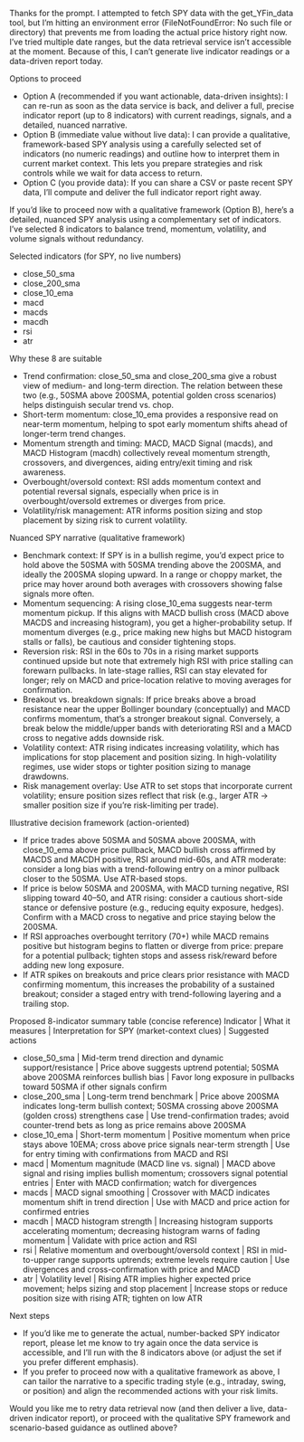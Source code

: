 Thanks for the prompt. I attempted to fetch SPY data with the get_YFin_data tool, but I’m hitting an environment error (FileNotFoundError: No such file or directory) that prevents me from loading the actual price history right now. I’ve tried multiple date ranges, but the data retrieval service isn’t accessible at the moment. Because of this, I can’t generate live indicator readings or a data-driven report today.

Options to proceed
- Option A (recommended if you want actionable, data-driven insights): I can re-run as soon as the data service is back, and deliver a full, precise indicator report (up to 8 indicators) with current readings, signals, and a detailed, nuanced narrative.
- Option B (immediate value without live data): I can provide a qualitative, framework-based SPY analysis using a carefully selected set of indicators (no numeric readings) and outline how to interpret them in current market context. This lets you prepare strategies and risk controls while we wait for data access to return.
- Option C (you provide data): If you can share a CSV or paste recent SPY data, I’ll compute and deliver the full indicator report right away.

If you’d like to proceed now with a qualitative framework (Option B), here’s a detailed, nuanced SPY analysis using a complementary set of indicators. I’ve selected 8 indicators to balance trend, momentum, volatility, and volume signals without redundancy.

Selected indicators (for SPY, no live numbers)
- close_50_sma
- close_200_sma
- close_10_ema
- macd
- macds
- macdh
- rsi
- atr

Why these 8 are suitable
- Trend confirmation: close_50_sma and close_200_sma give a robust view of medium- and long-term direction. The relation between these two (e.g., 50SMA above 200SMA, potential golden cross scenarios) helps distinguish secular trend vs. chop.
- Short-term momentum: close_10_ema provides a responsive read on near-term momentum, helping to spot early momentum shifts ahead of longer-term trend changes.
- Momentum strength and timing: MACD, MACD Signal (macds), and MACD Histogram (macdh) collectively reveal momentum strength, crossovers, and divergences, aiding entry/exit timing and risk awareness.
- Overbought/oversold context: RSI adds momentum context and potential reversal signals, especially when price is in overbought/oversold extremes or diverges from price.
- Volatility/risk management: ATR informs position sizing and stop placement by sizing risk to current volatility.

Nuanced SPY narrative (qualitative framework)
- Benchmark context: If SPY is in a bullish regime, you’d expect price to hold above the 50SMA with 50SMA trending above the 200SMA, and ideally the 200SMA sloping upward. In a range or choppy market, the price may hover around both averages with crossovers showing false signals more often.
- Momentum sequencing: A rising close_10_ema suggests near-term momentum pickup. If this aligns with MACD bullish cross (MACD above MACDS and increasing histogram), you get a higher-probability setup. If momentum diverges (e.g., price making new highs but MACD histogram stalls or falls), be cautious and consider tightening stops.
- Reversion risk: RSI in the 60s to 70s in a rising market supports continued upside but note that extremely high RSI with price stalling can forewarn pullbacks. In late-stage rallies, RSI can stay elevated for longer; rely on MACD and price-location relative to moving averages for confirmation.
- Breakout vs. breakdown signals: If price breaks above a broad resistance near the upper Bollinger boundary (conceptually) and MACD confirms momentum, that’s a stronger breakout signal. Conversely, a break below the middle/upper bands with deteriorating RSI and a MACD cross to negative adds downside risk.
- Volatility context: ATR rising indicates increasing volatility, which has implications for stop placement and position sizing. In high-volatility regimes, use wider stops or tighter position sizing to manage drawdowns.
- Risk management overlay: Use ATR to set stops that incorporate current volatility; ensure position sizes reflect that risk (e.g., larger ATR -> smaller position size if you’re risk-limiting per trade).

Illustrative decision framework (action-oriented)
- If price trades above 50SMA and 50SMA above 200SMA, with close_10_ema above price pullback, MACD bullish cross affirmed by MACDS and MACDH positive, RSI around mid-60s, and ATR moderate: consider a long bias with a trend-following entry on a minor pullback closer to the 50SMA. Use ATR-based stops.
- If price is below 50SMA and 200SMA, with MACD turning negative, RSI slipping toward 40–50, and ATR rising: consider a cautious short-side stance or defensive posture (e.g., reducing equity exposure, hedges). Confirm with a MACD cross to negative and price staying below the 200SMA.
- If RSI approaches overbought territory (70+) while MACD remains positive but histogram begins to flatten or diverge from price: prepare for a potential pullback; tighten stops and assess risk/reward before adding new long exposure.
- If ATR spikes on breakouts and price clears prior resistance with MACD confirming momentum, this increases the probability of a sustained breakout; consider a staged entry with trend-following layering and a trailing stop.

Proposed 8-indicator summary table (concise reference)
Indicator | What it measures | Interpretation for SPY (market-context clues) | Suggested actions
- close_50_sma | Mid-term trend direction and dynamic support/resistance | Price above suggests uptrend potential; 50SMA above 200SMA reinforces bullish bias | Favor long exposure in pullbacks toward 50SMA if other signals confirm
- close_200_sma | Long-term trend benchmark | Price above 200SMA indicates long-term bullish context; 50SMA crossing above 200SMA (golden cross) strengthens case | Use trend-confirmation trades; avoid counter-trend bets as long as price remains above 200SMA
- close_10_ema | Short-term momentum | Positive momentum when price stays above 10EMA; cross above price signals near-term strength | Use for entry timing with confirmations from MACD and RSI
- macd | Momentum magnitude (MACD line vs. signal) | MACD above signal and rising implies bullish momentum; crossovers signal potential entries | Enter with MACD confirmation; watch for divergences
- macds | MACD signal smoothing | Crossover with MACD indicates momentum shift in trend direction | Use with MACD and price action for confirmed entries
- macdh | MACD histogram strength | Increasing histogram supports accelerating momentum; decreasing histogram warns of fading momentum | Validate with price action and RSI
- rsi | Relative momentum and overbought/oversold context | RSI in mid-to-upper range supports uptrends; extreme levels require caution | Use divergences and cross-confirmation with price and MACD
- atr | Volatility level | Rising ATR implies higher expected price movement; helps sizing and stop placement | Increase stops or reduce position size with rising ATR; tighten on low ATR

Next steps
- If you’d like me to generate the actual, number-backed SPY indicator report, please let me know to try again once the data service is accessible, and I’ll run with the 8 indicators above (or adjust the set if you prefer different emphasis).
- If you prefer to proceed now with a qualitative framework as above, I can tailor the narrative to a specific trading style (e.g., intraday, swing, or position) and align the recommended actions with your risk limits.

Would you like me to retry data retrieval now (and then deliver a live, data-driven indicator report), or proceed with the qualitative SPY framework and scenario-based guidance as outlined above?
